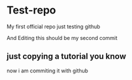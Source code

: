 # Test-repo
My first official repo just testing github

And Editing this should be my second commit


## just copying a tutorial you know

now i am commiting it with github
